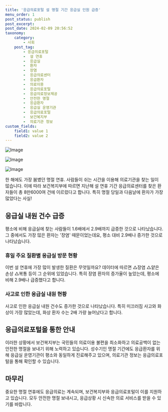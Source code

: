 ```yaml
---
title: '응급의료포털 설 명절 기간 응급실 인원 급증'
menu_order: 1
post_status: publish
post_excerpt: 
post_date: 2024-02-09 20:56:52
taxonomy:
    category:
        - 사회
    post_tag:
        - 응급의료포털
        -  설 연휴
        -  응급실
        -  환자
        -  장염
        -  응급의료센터
        -  응급환자
        -  의료이용
        -  응급의료포털
        -  응급의료정보제공
        -  안전한 명절
        -  응급환자
        -  응급실 운영기관
        -  응급의료포털
        -  보건복지부
        -  의료기관 정보
custom_fields:
    field1: value 1
    field2: value 2
---
```


![Image](https://imgnews.pstatic.net/image/656/2024/02/09/0000079292_001_20240209162001691.jpg?type=w647)

![Image](https://imgnews.pstatic.net/image/656/2024/02/09/0000079292_002_20240209162001729.jpg?type=w647)

![Image](https://imgnews.pstatic.net/image/656/2024/02/09/0000079292_003_20240209162001760.jpg?type=w647)

한 해에도 가장 붐볐던 명절 연휴. 사람들이 쉬는 시간을 이용해 의료기관을 찾는 일이 많습니다. 이에 따라 보건복지부에 따르면 지난해 설 연휴 기간 응급의료센터를 찾은 환자들이 총 8만6000여 건에 이르렀다고 합니다. 특히 명절 당일과 다음날에 환자가 가장 많았다는 사실! 
## 응급실 내원 건수 급증
평소에 비해 응급실에 찾는 사람들이 1.6배에서 2.9배까지 급증한 것으로 나타났습니다. 그 중에서도 가장 많은 환자는 '장염' 때문이었는데요, 평소 대비 2.9배나 증가한 것으로 나타났습니다.
### 휴일 주요 질환별 응급실 방문 현황
이번 설 연휴에 가장 많이 발생한 질환은 무엇일까요? 데이터에 따르면 △장염 △얕은 손상 △복통 등이 그 순위에 있었습니다. 특히 장염 환자의 증가율이 높았는데, 평소에 비해 2.9배나 급증했다고 합니다.
### 사고로 인한 응급실 내원 현황
사고로 인한 응급실 내원 건수도 증가한 것으로 나타났습니다. 특히 미끄러짐 사고와 화상이 가장 많았는데, 화상 환자 수는 2배 가량 늘어났다고 합니다.
## 응급의료포털을 통한 안내
이러한 상황에서 보건복지부는 국민들의 의료이용 불편을 최소화하고 의료공백이 없는 안전한 명절을 보내기 위해 노력하고 있습니다. 성수기인 명절 기간에도 응급환자를 위해 응급실 운영기관이 평소와 동일하게 진료해주고 있으며, 의료기관 정보는 응급의료포털을 통해 확인할 수 있습니다.
## 마무리
중요한 명절 연휴에도 응급의료는 계속되며, 보건복지부와 응급의료포털이 이를 지원하고 있습니다. 모두 안전한 명절 보내시고, 응급상황 시 신속한 의료 서비스를 받을 수 있기를 바랍니다.
